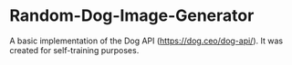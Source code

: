 # Random-Dog-Image-Generator
A basic implementation of the Dog API (https://dog.ceo/dog-api/).
It was created for self-training purposes.
